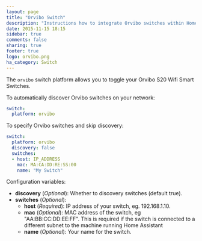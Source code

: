 ```yaml
---
layout: page
title: "Orvibo Switch"
description: "Instructions how to integrate Orvibo switches within Home Assistant."
date: 2015-11-15 18:15
sidebar: true
comments: false
sharing: true
footer: true
logo: orvibo.png
ha_category: Switch
---
```


The `orvibo` switch platform allows you to toggle your Orvibo S20 Wifi Smart Switches.

To automatically discover Orvibo switches on your network:

```yaml
switch:
  platform: orvibo
```

To specify Orvibo switches and skip discovery:

```yaml
switch:
  platform: orvibo
  discovery: false
  switches:
  - host: IP_ADDRESS
    mac: MA:CA:DD:RE:SS:00
    name: "My Switch"
```

Configuration variables:

- **discovery** (*Optional*): Whether to discovery switches (default true).
- **switches** (*Optional*):
  - **host** (*Required*): IP address of your switch, eg. 192.168.1.10.
  - **mac** (*Optional*): MAC address of the switch, eg "AA:BB:CC:DD:EE:FF". This is required if the switch is connected to a different subnet to the machine running Home Assistant
  - **name** (*Optional*): Your name for the switch.


